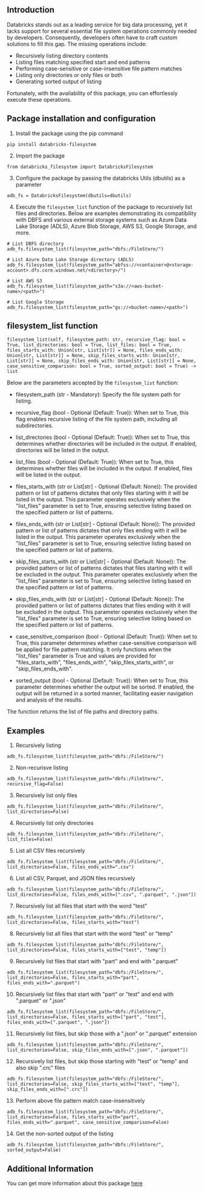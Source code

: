 Introduction
---
Databricks stands out as a leading service for big data processing, yet it lacks support for several essential file system operations commonly needed by developers. Consequently, developers often have to craft custom solutions to fill this gap. The missing operations include:

- Recursively listing directory contents
- Listing files matching specified start and end patterns
- Performing case-sensitive or case-insensitive file pattern matches
- Listing only directories or only files or both
- Generating sorted output of listing

Fortunately, with the availability of this package, you can effortlessly execute these operations.

Package installation and configuration
---
1. Install the package using the pip command
```
pip install databricks-filesystem
```
2. Import the package
```
from databricks_filesystem import DatabricksFilesystem
```
3. Configure the package by passing the databricks Utils (dbutils) as a parameter
```
adb_fs = DatabricksFilesystem(dbutils=dbutils)
```
4. Execute the `filesystem_list` function of the package to recursively list files and directories. Below are examples demonstrating its compatibility with DBFS and various external storage systems such as Azure Data Lake Storage (ADLS), Azure Blob Storage, AWS S3, Google Storage, and more.
```
# List DBFS directory
adb_fs.filesystem_list(filesystem_path="dbfs:/FileStore/")

# List Azure Data Lake Storage directory (ADLS)
adb_fs.filesystem_list(filesystem_path="abfss://<container>@<storage-account>.dfs.core.windows.net/<directory>/")

# List AWS S3
adb_fs.filesystem_list(filesystem_path="s3a://<aws-bucket-name>/<path>")

# List Google Storage
adb_fs.filesystem_list(filesystem_path="gs://<bucket-name>/<path>")
```
filesystem_list function
---
```
filesystem_list(self, filesystem_path: str, recursive_flag: bool = True, list_directories: bool = True, list_files: bool = True, files_starts_with: Union[str, List[str]] = None, files_ends_with: Union[str, List[str]] = None, skip_files_starts_with: Union[str, List[str]] = None, skip_files_ends_with: Union[str, List[str]] = None, case_sensitive_comparison: bool = True, sorted_output: bool = True) -> list
```

Below are the parameters accepted by the `filesystem_list` function:
-  filesystem_path (str - Mandatory): Specify the file system path for listing.

- recursive_flag (bool - Optional (Default: True)): When set to True, this flag enables recursive listing of the file system path, including all subdirectories.

- list_directories (bool - Optional (Default: True)): When set to True, this determines whether directories will be included in the output. If enabled, directories will be listed in the output.

- list_files (bool - Optional (Default: True)): When set to True, this determines whether files will be included in the output. If enabled, files will be listed in the output.

- files_starts_with (str or List[str] - Optional (Default: None)): The provided pattern or list of patterns dictates that only files starting with it will be listed in the output. This parameter operates exclusively when the "list_files" parameter is set to True, ensuring selective listing based on the specified pattern or list of patterns.

- files_ends_with (str or List[str] - Optional (Default: None)): The provided pattern or list of patterns dictates that only files ending with it will be listed in the output. This parameter operates exclusively when the "list_files" parameter is set to True, ensuring selective listing based on the specified pattern or list of patterns.

- skip_files_starts_with (str or List[str] - Optional (Default: None)): The provided pattern or list of patterns dictates that files starting with it will be excluded in the output. This parameter operates exclusively when the "list_files" parameter is set to True, ensuring selective listing based on the specified pattern or list of patterns.

- skip_files_ends_with (str or List[str] - Optional (Default: None)): The provided pattern or list of patterns dictates that files ending with it will be excluded in the output. This parameter operates exclusively when the "list_files" parameter is set to True, ensuring selective listing based on the specified pattern or list of patterns.

- case_sensitive_comparison (bool - Optional (Default: True)): When set to True, this parameter determines whether case-sensitive comparison will be applied for file pattern matching. It only functions when the "list_files" parameter is True and values are provided for "files_starts_with", "files_ends_with", "skip_files_starts_with", or "skip_files_ends_with".

- sorted_output (bool - Optional (Default: True)): When set to True, this parameter determines whether the output will be sorted. If enabled, the output will be returned in a sorted manner, facilitating easier navigation and analysis of the results.

The function returns the list of file paths and directory paths.

Examples
---
1. Recursively listing
```
adb_fs.filesystem_list(filesystem_path="dbfs:/FileStore/")
```

2. Non-recurisve listing
```
adb_fs.filesystem_list(filesystem_path="dbfs:/FileStore/", recursive_flag=False)
```

3. Recursively list only files
```
adb_fs.filesystem_list(filesystem_path="dbfs:/FileStore/", list_directories=False)
```

4. Recursively list only directories
```
adb_fs.filesystem_list(filesystem_path="dbfs:/FileStore/", list_files=False)
```

5. List all CSV files recursively
```
adb_fs.filesystem_list(filesystem_path="dbfs:/FileStore/", list_directories=False, files_ends_with=".csv")
```

6. List all CSV, Parquet, and JSON files recursively
```
adb_fs.filesystem_list(filesystem_path="dbfs:/FileStore/", list_directories=False, files_ends_with=[".csv", ".parquet", ".json"])
```

7. Recursively list all files that start with the word "test"
```
adb_fs.filesystem_list(filesystem_path="dbfs:/FileStore/", list_directories=False, files_starts_with="test")
```

8. Recursively list all files that start with the word "test" or "temp"
```
adb_fs.filesystem_list(filesystem_path="dbfs:/FileStore/", list_directories=False, files_starts_with=["test", "temp"])
```

9. Recursively list files that start with "part" and end with ".parquet"
```
adb_fs.filesystem_list(filesystem_path="dbfs:/FileStore/", list_directories=False, files_starts_with="part", files_ends_with=".parquet")
```

10. Recursively list files that start with "part" or "test" and end with ".parquet" or ".json"
```
adb_fs.filesystem_list(filesystem_path="dbfs:/FileStore/", list_directories=False, files_starts_with=["part", "test"], files_ends_with=[".parquet", ".json"])
```

11. Recursively list files, but skip those with a ".json" or ".parquet" extension
```
adb_fs.filesystem_list(filesystem_path="dbfs:/FileStore/", list_directories=False, skip_files_ends_with=[".json", ".parquet"])
```

12. Recursively list files, but skip those starting with "test" or "temp" and also skip ".crc" files
```
adb_fs.filesystem_list(filesystem_path="dbfs:/FileStore/", list_directories=False, skip_files_starts_with=["test", "temp"], skip_files_ends_with=[".crc"])
```

13. Perform above file pattern match case-insensitively
```
adb_fs.filesystem_list(filesystem_path="dbfs:/FileStore/", list_directories=False, files_starts_with="part", files_ends_with=".parquet", case_sensitive_comparison=False)
```

14. Get the non-sorted output of the listing
```
adb_fs.filesystem_list(filesystem_path="dbfs:/FileStore/", sorted_output=False)
```

Additional Information
---
You can get more information about this package [here](https://medium.com/data-engineer-things/finally-in-databricks-we-can-now-perform-recursive-directory-listing-and-many-more-operations-c5f32aad78e7)
